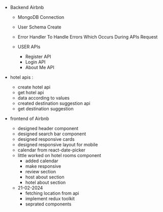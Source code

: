 - Backend Airbnb
   - MongoDB Connection
   - User Schema Create
   - Error Handler To Handle Errors Which Occurs During APIs Request

    - USER APIs
      - Register API
      - Login API
      - About Me API
      

- hotel apis :
  - create hotel api
  - get hotel api
   - data according to values
  - created destination suggestion api
  - get destination suggestion
  
- frontend of Airbnb
  - designed header component 
  - designed search bar component
  - designed responsive cards
  - designed responsive layout for mobile
  - calendar from react-date-picker
  - little worked on hotel rooms component   
     - added calendar
     - make responsive
     - review section
     - host about section
     - hotel about section  
  - 21-02-2024   
    - fetching location from api
    - implement redux toolkit
    - seprated components

          


<!-- This is a [Next.js](https://nextjs.org/) project bootstrapped with [`create-next-app`](https://github.com/vercel/next.js/tree/canary/packages/create-next-app).

## Getting Started

First, run the development server:

```bash
npm run dev
# or
yarn dev
# or
pnpm dev
# or
bun dev
```

Open [http://localhost:3000](http://localhost:3000) with your browser to see the result.

You can start editing the page by modifying `app/page.tsx`. The page auto-updates as you edit the file.

This project uses [`next/font`](https://nextjs.org/docs/basic-features/font-optimization) to automatically optimize and load Inter, a custom Google Font.

## Learn More

To learn more about Next.js, take a look at the following resources:

- [Next.js Documentation](https://nextjs.org/docs) - learn about Next.js features and API.
- [Learn Next.js](https://nextjs.org/learn) - an interactive Next.js tutorial.

You can check out [the Next.js GitHub repository](https://github.com/vercel/next.js/) - your feedback and contributions are welcome!

## Deploy on Vercel

The easiest way to deploy your Next.js app is to use the [Vercel Platform](https://vercel.com/new?utm_medium=default-template&filter=next.js&utm_source=create-next-app&utm_campaign=create-next-app-readme) from the creators of Next.js.

Check out our [Next.js deployment documentation](https://nextjs.org/docs/deployment) for more details. -->
